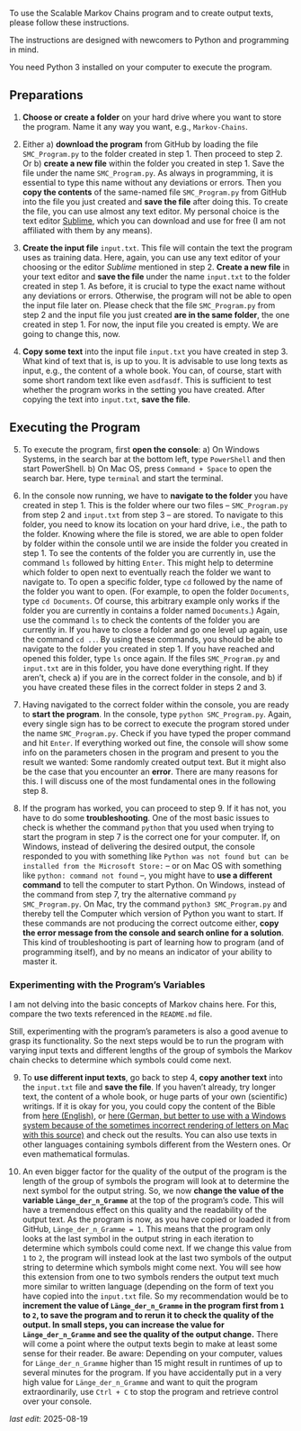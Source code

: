 To use the Scalable Markov Chains program and to create output texts, please follow these instructions.

The instructions are designed with newcomers to Python and programming in mind.

You need Python 3 installed on your computer to execute the program.

## Preparations

1) __Choose or create a folder__ on your hard drive where you want to store the program. Name it any way you want, e.g., `Markov-Chains`.

2) Either a) __download the program__ from GitHub by loading the file `SMC_Program.py` to the folder created in step 1. Then proceed to step 2. Or b) __create a new file__ within the folder you created in step 1. Save the file under the name `SMC_Program.py`. As always in programming, it is essential to type this name without any deviations or errors. Then you __copy the contents__ of the same-named file `SMC_Program.py` from GitHub into the file you just created and __save the file__ after doing this. To create the file, you can use almost any text editor. My personal choice is the text editor [Sublime](https://www.sublimetext.com/), which you can download and use for free (I am not affiliated with them by any means).

3) __Create the input file__ `input.txt`. This file will contain the text the program uses as training data. Here, again, you can use any text editor of your choosing or the editor _Sublime_ mentioned in step 2. __Create a new file__ in your text editor and __save the file__ under the name `input.txt` to the folder created in step 1. As before, it is crucial to type the exact name without any deviations or errors. Otherwise, the program will not be able to open the input file later on. Please check that the file `SMC_Program.py` from step 2 and the input file you just created __are in the same folder__, the one created in step 1. For now, the input file you created is empty. We are going to change this, now.

4) __Copy some text__ into the input file `input.txt` you have created in step 3. What kind of text that is, is up to you. It is advisable to use long texts as input, e.g., the content of a whole book. You can, of course, start with some short random text like even `asdfasdf`. This is sufficient to test whether the program works in the setting you have created. After copying the text into `input.txt`, __save the file__.

## Executing the Program

5) To execute the program, first __open the console__: a) On Windows Systems, in the search bar at the bottom left, type `PowerShell` and then start PowerShell. b) On Mac OS, press `Command + Space` to open the search bar. Here, type `terminal` and start the terminal.

6) In the console now running, we have to __navigate to the folder__ you have created in step 1. This is the folder where our two files – `SMC_Program.py` from step 2 and `input.txt` from step 3 – are stored. To navigate to this folder, you need to know its location on your hard drive, i.e., the path to the folder. Knowing where the file is stored, we are able to open folder by folder within the console until we are inside the folder you created in step 1. To see the contents of the folder you are currently in, use the command `ls` followed by hitting `Enter`. This might help to determine which folder to open next to eventually reach the folder we want to navigate to. To open a specific folder, type `cd` followed by the name of the folder you want to open. (For example, to open the folder `Documents`, type `cd Documents`. Of course, this arbitrary example only works if the folder you are currently in contains a folder named `Documents`.) Again, use the command `ls` to check the contents of the folder you are currently in. If you have to close a folder and go one level up again, use the command `cd ..`. By using these commands, you should be able to navigate to the folder you created in step 1. If you have reached and opened this folder, type `ls` once again. If the files `SMC_Program.py` and `input.txt` are in this folder, you have done everything right. If they aren’t, check a) if you are in the correct folder in the console, and b) if you have created these files in the correct folder in steps 2 and 3.

7) Having navigated to the correct folder within the console, you are ready to __start the program__. In the console, type `python SMC_Program.py`. Again, every single sign has to be correct to execute the program stored under the name `SMC_Program.py`. Check if you have typed the proper command and hit `Enter`. If everything worked out fine, the console will show some info on the parameters chosen in the program and present to you the result we wanted: Some randomly created output text. But it might also be the case that you encounter an __error__. There are many reasons for this. I will discuss one of the most fundamental ones in the following step 8.

8) If the program has worked, you can proceed to step 9. If it has not, you have to do some __troubleshooting__. One of the most basic issues to check is whether the command `python` that you used when trying to start the program in step 7 is the correct one for your computer. If, on Windows, instead of delivering the desired output, the console responded to you with something like `Python was not found but can be installed from the Microsoft Store:` – or on Mac OS with something like `python: command not found` –, you might have to __use a different command__ to tell the computer to start Python. On Windows, instead of the command from step 7, try the alternative command `py SMC_Program.py`. On Mac, try the command `python3 SMC_Program.py` and thereby tell the Computer which version of Python you want to start. If these commands are not producing the correct outcome either, __copy the error message from the console and search online for a solution__. This kind of troubleshooting is part of learning how to program (and of programming itself), and by no means an indicator of your ability to master it.

### Experimenting with the Program’s Variables

I am not delving into the basic concepts of Markov chains here. For this, compare the two texts referenced in the `README.md` file.
 
Still, experimenting with the program’s parameters is also a good avenue to grasp its functionality. So the next steps would be to run the program with varying input texts and different lengths of the group of symbols the Markov chain checks to determine which symbols could come next.

9) To __use different input texts__, go back to step 4, __copy another text__ into the `input.txt` file and __save the file__. If you haven’t already, try longer text, the content of a whole book, or huge parts of your own (scientific) writings. If it is okay for you, you could copy the content of the Bible from [here (English)](https://raw.githubusercontent.com/mxw/grmr/master/src/finaltests/bible.txt), or [here (German, but better to use with a Windows system because of the sometimes incorrect rendering of letters on Mac with this source)](https://www.informatik.htw-dresden.de/~robge/bs1/prak/bibel.txt) and check out the results. You can also use texts in other languages containing symbols different from the Western ones. Or even mathematical formulas.

10) An even bigger factor for the quality of the output of the program is the length of the group of symbols the program will look at to determine the next symbol for the output string. So, we now __change the value of the variable `Länge_der_n_Gramme`__ at the top of the program’s code. This will have a tremendous effect on this quality and the readability of the output text. As the program is now, as you have copied or loaded it from GitHub, `Länge_der_n_Gramme = 1`. This means that the program only looks at the last symbol in the output string in each iteration to determine which symbols could come next. If we change this value from `1` to `2`, the program will instead look at the last two symbols of the output string to determine which symbols might come next. You will see how this extension from one to two symbols renders the output text much more similar to written language (depending on the form of text you have copied into the `input.txt` file. So my recommendation would be to __increment the value of `Länge_der_n_Gramme` in the program first from `1` to `2`, to save the program and to rerun it to check the quality of the output. In small steps, you can increase the value for `Länge_der_n_Gramme` and see the quality of the output change.__ There will come a point where the output texts begin to make at least some sense for their reader. Be aware: Depending on your computer, values for `Länge_der_n_Gramme` higher than 15 might result in runtimes of up to several minutes for the program. If you have accidentally put in a very high value for `Länge_der_n_Gramme` and want to quit the program extraordinarily, use `Ctrl + C` to stop the program and retrieve control over your console.

_last edit_: 2025-08-19
